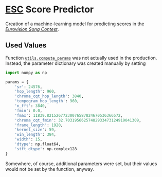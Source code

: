 #   [ESC](http://eurovision.tv/) Score Predictor

Creation of a machine-learning model for predicting scores in the [*Eurovision Song Contest*](http://eurovision.tv/).

##  Used Values

Function [`utils.compute_params`](utils.py#L246) was not actually used in the production.  Instead, the parameter dictionary was created manually by setting

```python
import numpy as np

params = {
	'sr': 24576,
	'hop_length': 960,
	'chroma_cqt_hop_length': 3840,
	'tempogram_hop_length': 960,
	'n_fft': 3840,
	'fmin': 0.0,
	'fmax': 11839.82152677230076587824670536366572,
	'chroma_cqt_fmin': 32.70319566257482933473124919041309,
	'frame_length': 1920,
	'kernel_size': 59,
	'win_length': 384,
	'width': 15,
	'dtype': np.float64,
	'stft_dtype': np.complex128
}

```

Somewhere, of course, additional parameters were set, but their values would not be set by the function, anyway.
